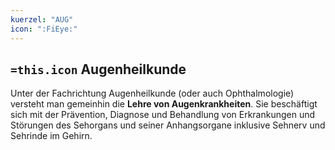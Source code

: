```yaml
---
kuerzel: "AUG"
icon: ":FiEye:"
---
```


## `=this.icon` Augenheilkunde
Unter der Fachrichtung Augenheilkunde (oder auch Ophthalmologie) versteht man gemeinhin die **Lehre von Augenkrankheiten**. Sie beschäftigt sich mit der Prävention, Diagnose und Behandlung von Erkrankungen und Störungen des Sehorgans und seiner Anhangsorgane inklusive Sehnerv und Sehrinde im Gehirn.